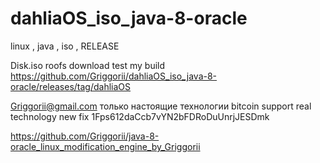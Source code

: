 # dahliaOS_iso_java-8-oracle
linux , java , iso , RELEASE

Disk.iso roofs download test my build https://github.com/Griggorii/dahliaOS_iso_java-8-oracle/releases/tag/dahliaOS

Griggorii@gmail.com только настоящие технологии bitcoin support real technology new fix 1Fps612daCcb7vYN2bFDRoDuUnrjJESDmk

https://github.com/Griggorii/java-8-oracle_linux_modification_engine_by_Griggorii
